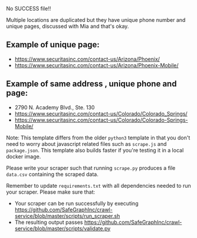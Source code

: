 No SUCCESS file!!

Multiple locations are duplicated but they have unique phone number and unique pages, discussed with Mia and that's okay.

## Example of unique page:
* https://www.securitasinc.com/contact-us/Arizona/Phoenix/
* https://www.securitasinc.com/contact-us/Arizona/Phoenix-Mobile/

## Example of same address , unique phone and page:
* 2790 N. Academy Blvd., Ste. 130
* https://www.securitasinc.com/contact-us/Colorado/Colorado_Springs/
* https://www.securitasinc.com/contact-us/Colorado/Colorado-Springs-Mobile/


Note: This template differs from the older `python3` template in that you don't need to worry about javascript related files such as `scrape.js` and `package.json`. This template also builds faster if you're testing it in a local docker image.

Please write your scraper such that running `scrape.py` produces a file `data.csv` containing the scraped data.

Remember to update `requirements.txt` with all dependencies needed to run your scraper. 
Please make sure that:
* Your scraper can be run successfully by executing https://github.com/SafeGraphInc/crawl-service/blob/master/scripts/run_scraper.sh 
* The resulting output passes https://github.com/SafeGraphInc/crawl-service/blob/master/scripts/validate.py
